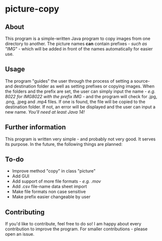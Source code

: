 # picture-copy

## About
This program is a simple-written Java program to copy images from one directory to another. The picture names **can** contain prefixes - *such as "IMG"* - which will be added in front of the names automatically for easier use.

## Usage
The program "guides" the user through the process of setting a source- and destination folder as well as setting prefixes or copying images. When the folders and the prefix are set, the user can simply input the name - *e.g. 8022 for IMG8022 with the prefix IMG* - and the program will check for .jpg, .png, .jpeg and .mp4 files. If one is found, the file will be copied to the destination folder. If not, an error will be displayed and the user can input a new name. *You'll need at least Java 14!*

## Further information

This program is written very simple - and probably not very good. It serves its purpose. In the future, the following things are planned:

## To-do
- Improve method "copy" in class "picture"
- Add GUI
- Add support of more file formats - *e.g. .mov*
- Add .csv file-name data sheet import
- Make file formats non case sensitive
- Make prefix easier changeable by user

## Contributing
If you'd like to contribute, feel free to do so! I am happy about every contribution to improve the program. For smaller contributions - please open an issue.
